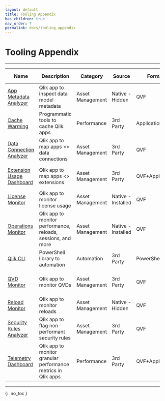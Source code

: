 ```yaml
---
layout: default
title: Tooling Appendix
has_children: true
nav_order: 7
permalink: docs/tooling_appendix
---
```

# Tooling Appendix
------

| Name                          | Description                            |  Category                                                      | Source              | Format          | Supported By                                                    | Complexity |
|-------------------------------|----------------------------------------|----------------------------------------------------------------|---------------------|-----------------|-----------------------------------------------------------------|------------|
| [App Metadata Analyzer](./tooling/app_metadata_analyzer.md)            | Qlik app to inspect data model metadata                        | Asset Management  | Native - Hidden     | QVF             | Qlik                                        | Low        |
| [Cache Warming](./tooling/cache_warming.md)                            | Programmatic tools to cache Qlik apps                          | Performance       | 3rd Party           | Application     | Various                                     | Medium     |
| [Data Connection Analyzer](./tooling/data_connection_analyzer.html)    | Qlik app to map apps <> data connections                       | Asset Management  | 3rd Party           | QVF             | Americas Enterprise Architecture Team, Qlik | Low        |
| [Extension Usage Dashboard](./tooling/extension_usage_dashboard.html)  | Qlik app to map apps <> extensions                             | Asset Management  | 3rd Party           | QVF+Application | Americas Enterprise Architecture Team, Qlik | Low        |
| [License Monitor](./tooling/license_monitor.html)                      | Qlik app to monitor license usage                              | Asset Management  | Native - Installed  | QVF             | Qlik                                        | Low        |
| [Operations Monitor](./tooling/operations_monitor.html)                | Qlik app to monitor performance, reloads, sessions, and more   | Asset Management  | Native - Installed  | QVF             | Qlik                                        | Low        |
| [Qlik CLI](./tooling/qlik_cli.html)                                    | PowerShell library to automation                               | Automation        | 3rd Party           | PowerShell      | Adam Haydon, Qlik                           | Medium     |
| [QVD Monitor](./tooling/qvd_monitor.html)                              | Qlik app to monitor QVDs                                       | Asset Management  | 3rd Party           | QVF             | Americas Enterprise Architecture Team, Qlik | Low        |
| [Reload Monitor](./tooling/reloads_monitor.html)                       | Qlik app to monitor reloads                                    | Asset Management  | Native - Hidden     | QVF             | Qlik                                        | Low        |
| [Security Rules Analyzer]()                                            | Qlik app to flag non-performant security rules                 | Asset Management  | 3rd Party           | QVF             | Americas Enterprise Architecture Team, Qlik | Low        |
| [Telemetry Dashboard](./tooling/telemetry_dashboard.html)              | Qlik app to monitor granular performance metrics in Qlik apps  | Performance       | 3rd Party           | QVF+Application | Americas Enterprise Architecture Team, Qlik | Medium     |

------

{: .no_toc }

